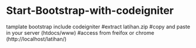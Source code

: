 # Start-Bootstrap-with-codeigniter
tamplate bootstrap include codeigniter
#extract latihan.zip
#copy and paste in your server (htdocs/www)
#access from freifox or chrome (http://localhost/latihan/)
